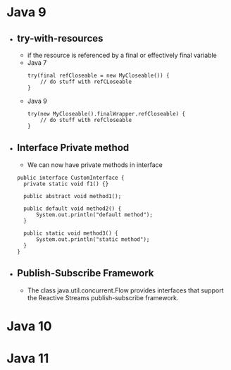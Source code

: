 # Java 9
* ## try-with-resources
  * if the resource is referenced by a final or effectively final variable
  * Java 7
    ```
    try(final refCloseable = new MyCloseable()) {
        // do stuff with refCLoseable
    }
    ```
  * Java 9
    ```
    try(new MyCloseable().finalWrapper.refCloseable) {
        // do stuff with refCloseable
    }
    ```

* ## Interface Private method
  * We can now have private methods in interface
  ```
  public interface CustomInterface {
    private static void f1() {}

    public abstract void method1();
     
    public default void method2() {
        System.out.println("default method");
    }
     
    public static void method3() {
        System.out.println("static method");
    }
  }
  ```

* ## Publish-Subscribe Framework
  * The class java.util.concurrent.Flow provides interfaces that support the Reactive Streams publish-subscribe framework.


# Java 10

# Java 11
